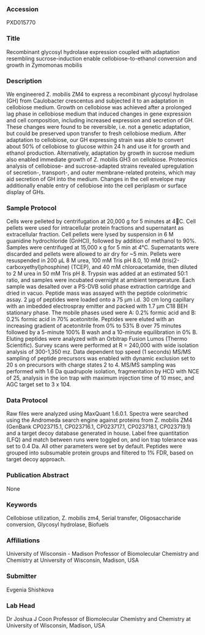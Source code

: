 ### Accession
PXD015770

### Title
Recombinant glycosyl hydrolase expression coupled with adaptation resembling sucrose-induction enable cellobiose-to-ethanol conversion and growth in Zymomonas mobilis

### Description
We engineered Z. mobilis ZM4 to express a recombinant glycosyl hydrolase (GH) from Caulobacter crescentus and subjected it to an adaptation in cellobiose medium. Growth on cellobiose was achieved after a prolonged lag phase in cellobiose medium that induced changes in gene expression and cell composition, including increased expression and secretion of GH. These changes were found to be reversible, i.e. not a genetic adaptation, but could be preserved upon transfer to fresh cellobiose medium. After adaptation to cellobiose, our GH expressing strain was able to convert about 50% of cellobiose to glucose within 24 h and use it for growth and ethanol production. Alternatively, adaptation by growth in sucrose medium also enabled immediate growth of Z. mobilis GH3 on cellobiose. Proteomics analysis of cellobiose- and sucrose-adapted strains revealed upregulation of secretion-, transport-, and outer membrane-related proteins, which may aid secretion of GH into the medium. Changes in the cell envelope may additionally enable entry of cellobiose into the cell periplasm or surface display of GHs.

### Sample Protocol
Cells were pelleted by centrifugation at 20,000 g for 5 minutes at 4C. Cell pellets were used for intracellular protein fractions and supernatant as extracellular fraction. Cell pellets were lysed by suspension in 6 M guanidine hydrochloride (GnHCl), followed by addition of methanol to 90%. Samples were centrifuged at 15,000 x g for 5 min at 4°C. Supernatants were discarded and pellets were allowed to air dry for ~5 min. Pellets were resuspended in 200 µL 8 M urea, 100 mM Tris pH 8.0, 10 mM (tris(2-carboxyethyl)phosphine) (TCEP), and 40 mM chloroacetamide, then diluted to 2 M urea in 50 mM Tris pH 8. Trypsin was added at an estimated 50:1 ratio, and samples were incubated overnight at ambient temperature.  Each sample was desalted over a PS-DVB solid phase extraction cartridge and dried in vacuo. Peptide mass was assayed with the peptide colorimetric assay. 2 µg of peptides were loaded onto a 75 µm i.d. 30 cm long capillary with an imbedded electrospray emitter and packed with 1.7 µm C18 BEH stationary phase.  The mobile phases used were A: 0.2% formic acid and B: 0.2% formic acid in 70% acetonitrile.  Peptides were eluted with an increasing gradient of acetonitrile from 0% to 53% B over 75 minutes followed by a 5-minute 100% B wash and a 10-minute equilibration in 0% B.   Eluting peptides were analyzed with an Orbitrap Fusion Lumos (Thermo Scientific). Survey scans were performed at R = 240,000 with wide isolation analysis of 300-1,350 mz. Data dependent top speed (1 seconds) MS/MS sampling of peptide precursors was enabled with dynamic exclusion set to 20 s on precursors with charge states 2 to 4. MS/MS sampling was performed with 1.6 Da quadrupole isolation, fragmentation by HCD with NCE of 25, analysis in the ion trap with maximum injection time of 10 msec, and AGC target set to 3 x 104.

### Data Protocol
Raw files were analyzed using MaxQuant 1.6.0.1. Spectra were searched using the Andromeda search engine against proteins from Z. mobilis ZM4 (GenBank CP023715.1, CP023716.1, CP023717.1, CP023718.1, CP023719.1) and a target decoy database generated in house. Label free quantitation (LFQ) and match between runs were toggled on, and ion trap tolerance was set to 0.4 Da.  All other parameters were set by default. Peptides were grouped into subsumable protein groups and filtered to 1% FDR, based on target decoy approach.

### Publication Abstract
None

### Keywords
Cellobiose utilization, Z. mobilis zm4, Serial transfer, Oligosaccharide conversion, Glycosyl hydrolase, Biofuels

### Affiliations
University of Wisconsin - Madison
Professor of Biomolecular Chemistry and Chemistry at University of Wisconsin, Madison, USA

### Submitter
Evgenia Shishkova

### Lab Head
Dr Joshua J Coon
Professor of Biomolecular Chemistry and Chemistry at University of Wisconsin, Madison, USA


